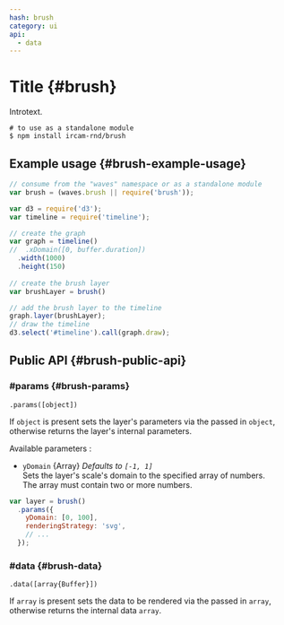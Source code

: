 ```yaml
---
hash: brush
category: ui
api:
  - data
---
```


# Title {#brush}

Introtext.

~~~
# to use as a standalone module
$ npm install ircam-rnd/brush
~~~

## Example usage {#brush-example-usage}

~~~javascript
// consume from the "waves" namespace or as a standalone module
var brush = (waves.brush || require('brush'));

var d3 = require('d3');
var timeline = require('timeline');

// create the graph
var graph = timeline()
//  .xDomain([0, buffer.duration])
  .width(1000)
  .height(150)
  
// create the brush layer
var brushLayer = brush()

// add the brush layer to the timeline
graph.layer(brushLayer);
// draw the timeline
d3.select('#timeline').call(graph.draw);
~~~


## Public API {#brush-public-api}


### #params {#brush-params}

`.params([object])`

If `object` is present sets the layer's parameters via the passed in `object`, otherwise returns the layer's internal parameters.  

Available parameters :

* `yDomain` {Array} _Defaults to `[-1, 1]`_  
  Sets the layer's scale's domain to the specified array of numbers.  
  The array must contain two or more numbers.  

~~~javascript
var layer = brush()
  .params({
    yDomain: [0, 100],
    renderingStrategy: 'svg',
    // ...
  });
~~~ 


### #data {#brush-data}

`.data([array{Buffer}])`

If `array` is present sets the data to be rendered via the passed in `array`, otherwise returns the internal data `array`.
